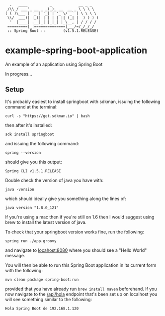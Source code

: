 ```
  .   ____          _            __ _ _
 /\\ / ___'_ __ _ _(_)_ __  __ _ \ \ \ \
( ( )\___ | '_ | '_| | '_ \/ _` | \ \ \ \
 \\/  ___)| |_)| | | | | || (_| |  ) ) ) )
  '  |____| .__|_| |_|_| |_\__, | / / / /
 =========|_|==============|___/=/_/_/_/
 :: Spring Boot ::        (v1.5.1.RELEASE)
```
# example-spring-boot-application
An example of an application using Spring Boot

In progress...

## Setup
It's probably easiest to install springboot with sdkman, issuing the following command at the terminal:
```
curl -s "https://get.sdkman.io" | bash
```
then after it's installed:
```
sdk install springboot
```
and issuing the following command:
```
spring --version
```
should give you this output:
```
Spring CLI v1.5.1.RELEASE
```
Double check the version of java you have with:
```
java -version
```
which should ideally give you something along the lines of:
```
java version "1.8.0_121"
```
If you're using a mac then if you're still on 1.6 then I would suggest using brew
to install the latest version of java.

To check that your springboot version works fine, run the following:
```
spring run ./app.groovy
```
and navigate to [locahost:8080](http://localhost:8080)
where you should see a "Hello World" message.

You will then be able to run this Spring Boot application in its current form with the following:
```
mvn clean package spring-boot:run
```
provided that you have already run `brew install maven` beforehand.
If you now navigate to the [/api/hola](http://localhost:8080/api/hola) endpoint that's been set up on localhost you will see
something similar to the following:
```
Hola Spring Boot de 192.168.1.120
```
